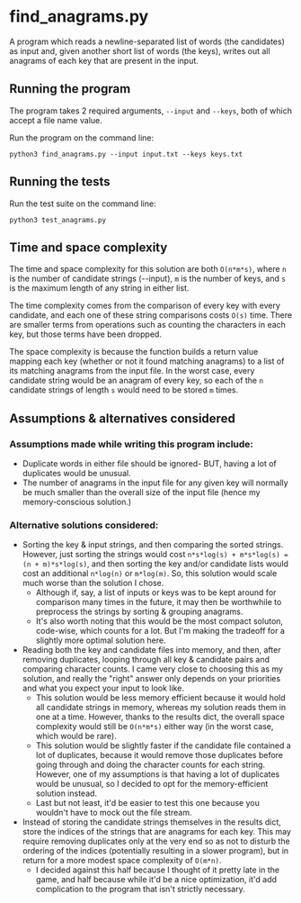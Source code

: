 # find_anagrams.py

A program which reads a newline-separated list of words (the candidates) as input and, given another short list of words (the keys), writes out all anagrams of each key that are present in the input.

## Running the program

The program takes 2 required arguments, `--input` and `--keys`, both of which accept a file name value.

Run the program on the command line:

```
python3 find_anagrams.py --input input.txt --keys keys.txt
```

## Running the tests

Run the test suite on the command line:

```
python3 test_anagrams.py
```

## Time and space complexity

The time and space complexity for this solution are both `O(n*m*s)`, where `n` is the number of candidate strings (--input), `m` is the number of keys, and `s` is the maximum length of any string in either list.

The time complexity comes from the comparison of every key with every candidate, and each one of these string comparisons costs `O(s)` time. There are smaller terms from operations such as counting the characters in each key, but those terms have been dropped.

The space complexity is because the function builds a return value mapping each key (whether or not it found matching anagrams) to a list of its matching anagrams from the input file. In the worst case, every candidate string would be an anagram of every key, so each of the `n` candidate strings of length `s` would need to be stored `m` times.

## Assumptions & alternatives considered

### Assumptions made while writing this program include:
* Duplicate words in either file should be ignored- BUT, having a lot of duplicates would be unusual.
* The number of anagrams in the input file for any given key will normally be much smaller than the overall size of the input file (hence my memory-conscious solution.)

### Alternative solutions considered:
* Sorting the key & input strings, and then comparing the sorted strings. However, just sorting the strings would cost `n*s*log(s) + m*s*log(s) = (n + m)*s*log(s)`, and then sorting the key and/or candidate lists would cost an additional `n*log(n)` or `m*log(m)`. So, this solution would scale much worse than the solution I chose.
    * Although if, say, a list of inputs or keys was to be kept around for comparison many times in the future, it may then be worthwhile to preprocess the strings by sorting & grouping anagrams.
    * It's also worth noting that this would be the most compact soluton, code-wise, which counts for a lot. But I'm making the tradeoff for a slightly more optimal solution here.
* Reading both the key and candidate files into memory, and then, after removing duplicates, looping through all key & candidate pairs and comparing character counts. I came very close to choosing this as my solution, and really the "right" answer only depends on your priorities and what you expect your input to look like.
    * This solution would be less memory efficient because it would hold all candidate strings in memory, whereas my solution reads them in one at a time. However, thanks to the results dict, the overall space complexity would still be `O(n*m*s)` either way (in the worst case, which would be rare).
    * This solution would be slightly faster if the candidate file contained a lot of duplicates, because it would remove those duplicates before going through and doing the character counts for each string. However, one of my assumptions is that having a lot of duplicates would be unusual, so I decided to opt for the memory-efficient solution instead.
    * Last but not least, it'd be easier to test this one because you wouldn't have to mock out the file stream.
* Instead of storing the candidate strings themselves in the results dict, store the indices of the strings that are anagrams for each key. This may require removing duplicates only at the very end so as not to disturb the ordering of the indices (potentially resulting in a slower program), but in return for a more modest space complexity of `O(m*n)`.
    * I decided against this half because I thought of it pretty late in the game, and half because while it'd be a nice optimization, it'd add complication to the program that isn't strictly necessary.
